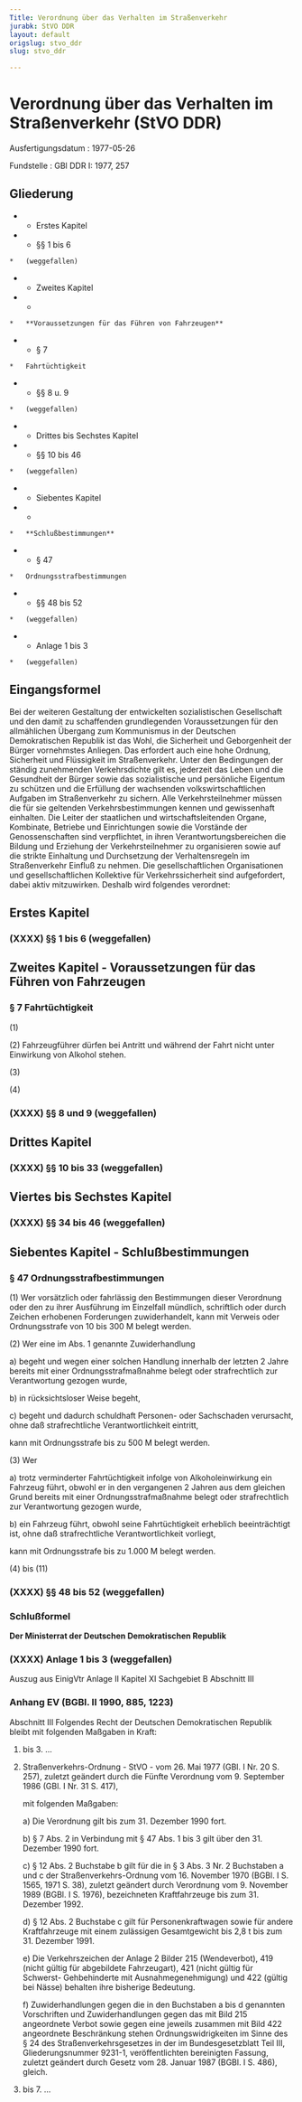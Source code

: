 ```yaml
---
Title: Verordnung über das Verhalten im Straßenverkehr
jurabk: StVO DDR
layout: default
origslug: stvo_ddr
slug: stvo_ddr

---
```


# Verordnung über das Verhalten im Straßenverkehr (StVO DDR)

Ausfertigungsdatum
:   1977-05-26

Fundstelle
:   GBl DDR I: 1977, 257



## Gliederung


*    *   Erstes Kapitel


*    *   §§ 1 bis 6

    *   (weggefallen)


*    *   Zweites Kapitel


*    *
    *   **Voraussetzungen für das Führen von Fahrzeugen**


*    *   § 7

    *   Fahrtüchtigkeit


*    *   §§ 8 u. 9

    *   (weggefallen)


*    *   Drittes bis Sechstes Kapitel


*    *   §§ 10 bis 46

    *   (weggefallen)


*    *   Siebentes Kapitel


*    *
    *   **Schlußbestimmungen**


*    *   § 47

    *   Ordnungsstrafbestimmungen


*    *   §§ 48 bis 52

    *   (weggefallen)


*    *   Anlage 1 bis 3

    *   (weggefallen)





## Eingangsformel

Bei der weiteren Gestaltung der entwickelten sozialistischen
Gesellschaft und den damit zu schaffenden grundlegenden
Voraussetzungen für den allmählichen Übergang zum Kommunismus in der
Deutschen Demokratischen Republik ist das Wohl, die Sicherheit und
Geborgenheit der Bürger vornehmstes Anliegen. Das erfordert auch eine
hohe Ordnung, Sicherheit und Flüssigkeit im Straßenverkehr. Unter den
Bedingungen der ständig zunehmenden Verkehrsdichte gilt es, jederzeit
das Leben und die Gesundheit der Bürger sowie das sozialistische und
persönliche Eigentum zu schützen und die Erfüllung der wachsenden
volkswirtschaftlichen Aufgaben im Straßenverkehr zu sichern.
Alle Verkehrsteilnehmer müssen die für sie geltenden
Verkehrsbestimmungen kennen und gewissenhaft einhalten. Die Leiter der
staatlichen und wirtschaftsleitenden Organe, Kombinate, Betriebe und
Einrichtungen sowie die Vorstände der Genossenschaften sind
verpflichtet, in ihren Verantwortungsbereichen die Bildung und
Erziehung der Verkehrsteilnehmer zu organisieren sowie auf die strikte
Einhaltung und Durchsetzung der Verhaltensregeln im Straßenverkehr
Einfluß zu nehmen. Die gesellschaftlichen Organisationen und
gesellschaftlichen Kollektive für Verkehrssicherheit sind
aufgefordert, dabei aktiv mitzuwirken.
Deshalb wird folgendes verordnet:


## Erstes Kapitel



### (XXXX) §§ 1 bis 6 (weggefallen)



## Zweites Kapitel - Voraussetzungen für das Führen von Fahrzeugen



### § 7 Fahrtüchtigkeit

(1)

(2) Fahrzeugführer dürfen bei Antritt und während der Fahrt nicht
unter Einwirkung von Alkohol stehen.

(3)

(4)


### (XXXX) §§ 8 und 9 (weggefallen)



## Drittes Kapitel



### (XXXX) §§ 10 bis 33 (weggefallen)



## Viertes bis Sechstes Kapitel



### (XXXX) §§ 34 bis 46 (weggefallen)



## Siebentes Kapitel - Schlußbestimmungen



### § 47 Ordnungsstrafbestimmungen

(1) Wer vorsätzlich oder fahrlässig den Bestimmungen dieser Verordnung
oder den zu ihrer Ausführung im Einzelfall mündlich, schriftlich oder
durch Zeichen erhobenen Forderungen zuwiderhandelt, kann mit Verweis
oder Ordnungsstrafe von 10 bis 300 M belegt werden.

(2) Wer eine im Abs. 1 genannte Zuwiderhandlung

a)  begeht und wegen einer solchen Handlung innerhalb der letzten 2 Jahre
    bereits mit einer Ordnungsstrafmaßnahme belegt oder strafrechtlich zur
    Verantwortung gezogen wurde,


b)  in rücksichtsloser Weise begeht,


c)  begeht und dadurch schuldhaft Personen- oder Sachschaden verursacht,
    ohne daß strafrechtliche Verantwortlichkeit eintritt,



kann mit Ordnungsstrafe bis zu 500 M belegt werden.

(3) Wer

a)  trotz verminderter Fahrtüchtigkeit infolge von Alkoholeinwirkung ein
    Fahrzeug führt, obwohl er in den vergangenen 2 Jahren aus dem gleichen
    Grund bereits mit einer Ordnungsstrafmaßnahme belegt oder
    strafrechtlich zur Verantwortung gezogen wurde,


b)  ein Fahrzeug führt, obwohl seine Fahrtüchtigkeit erheblich
    beeinträchtigt ist, ohne daß strafrechtliche Verantwortlichkeit
    vorliegt,



kann mit Ordnungsstrafe bis zu 1.000 M belegt werden.

(4) bis (11)


### (XXXX) §§ 48 bis 52 (weggefallen)



### Schlußformel

**Der Ministerrat der Deutschen Demokratischen Republik**


### (XXXX) Anlage 1 bis 3 (weggefallen)


Auszug aus EinigVtr Anlage II Kapitel XI Sachgebiet B Abschnitt III

### Anhang EV (BGBl. II 1990, 885, 1223)

Abschnitt III
Folgendes Recht der Deutschen Demokratischen Republik bleibt mit
folgenden Maßgaben in Kraft:

1.  bis 3. ...


4.  Straßenverkehrs-Ordnung - StVO - vom 26. Mai 1977 (GBl. I Nr. 20 S.
    257), zuletzt geändert durch die Fünfte Verordnung vom 9. September
    1986 (GBl. I Nr. 31 S. 417),

    mit folgenden Maßgaben:

    a)  Die Verordnung gilt bis zum 31. Dezember 1990 fort.


    b)  § 7 Abs. 2 in Verbindung mit § 47 Abs. 1 bis 3 gilt über den 31.
        Dezember 1990 fort.


    c)  § 12 Abs. 2 Buchstabe b gilt für die in § 3 Abs. 3 Nr. 2 Buchstaben a
        und c der Straßenverkehrs-Ordnung vom 16. November 1970 (BGBl. I S.
        1565, 1971 S. 38), zuletzt geändert durch Verordnung vom 9. November
        1989 (BGBl. I S. 1976), bezeichneten Kraftfahrzeuge bis zum 31.
        Dezember 1992.


    d)  § 12 Abs. 2 Buchstabe c gilt für Personenkraftwagen sowie für andere
        Kraftfahrzeuge mit einem zulässigen Gesamtgewicht bis 2,8 t bis zum
        31\. Dezember 1991.


    e)  Die Verkehrszeichen der Anlage 2 Bilder 215 (Wendeverbot), 419 (nicht
        gültig für abgebildete Fahrzeugart), 421 (nicht gültig für Schwerst-
        Gehbehinderte mit Ausnahmegenehmigung) und 422 (gültig bei Nässe)
        behalten ihre bisherige Bedeutung.


    f)  Zuwiderhandlungen gegen die in den Buchstaben a bis d genannten
        Vorschriften und Zuwiderhandlungen gegen das mit Bild 215 angeordnete
        Verbot sowie gegen eine jeweils zusammen mit Bild 422 angeordnete
        Beschränkung stehen Ordnungswidrigkeiten im Sinne des § 24 des
        Straßenverkehrsgesetzes in der im Bundesgesetzblatt Teil III,
        Gliederungsnummer 9231-1, veröffentlichten bereinigten Fassung,
        zuletzt geändert durch Gesetz vom 28. Januar 1987 (BGBl. I S. 486),
        gleich.





5.  bis 7. ...




